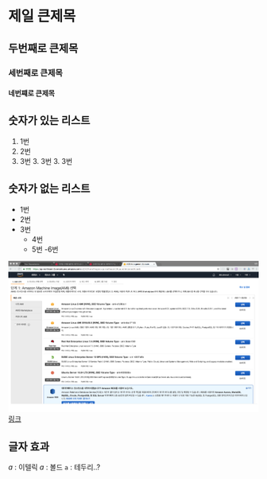 # 제일 큰제목
## 두번째로 큰제목
### 세번째로 큰제목
#### 네번쨰로 큰제목

## 숫자가 있는 리스트

1. 1번 
2. 2번
3. 3번
    3. 3번
    3. 3번
    
## 숫자가 없는 리스트

- 1번
- 2번
- 3번
    - 4번
    - 5번
        -6번
        
        
![사진](https://github.com/banziha104/DevOps_AWS/blob/master/img/img1week/1.png)
[링크](https://github.com/banziha104/DevOps_AWS/blob/master/img/img1week/1.png)

## 글자 효과

_a_ : 이텔릭
*a* : 볼드
`a` : 테두리..?

